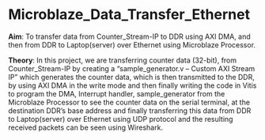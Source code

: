 # Microblaze_Data_Transfer_Ethernet

**Aim**: To transfer data from Counter_Stream-IP to DDR using AXI DMA, and then from DDR to Laptop(server) over Ethernet using Microblaze Processor.

**Theory**: In this project, we are transferring counter data (32-bit), from Counter_Stream-IP by creating a “sample_generator.v – Custom AXI Stream IP” which generates the counter data, which is then transmitted to the DDR, by using AXI DMA in the write mode and then finally writing the code in Vitis to program the DMA, Interrupt handler, sample_generator  from the Microblaze Processor to see the counter data on the serial terminal, at the destination DDR’s base address and finally transferring this data from DDR to Laptop(server) over Ethernet using UDP protocol and the resulting received packets can be seen using Wireshark.

